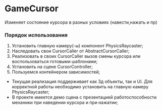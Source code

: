 # GameCursor
Изменяет состояние курсора в разных условиях (навести,нажать и пр)

### Порядок использования
1. Установить  главную камеру(-ы) компонент PhysicsRaycaster;
2. Наследовать свои CursorCaller от  AbstractCursorCaller;
3. Реализовать в своих CursorCaller вызов смены курсора или воспользоваться готовыми шаблонами;
4. Установить  на сцене CursorController;
5. Пользуемся контейнером зависимостей;


* Текущая реализация поддерживает как 3д объекты, так и UI. Для корректной работы необходимо установить на главную камеру PhysicsRaycaster;
* В проекте имеется демо сцена с презентацией работоспособности механики при наведении курсора и при нажатии;
